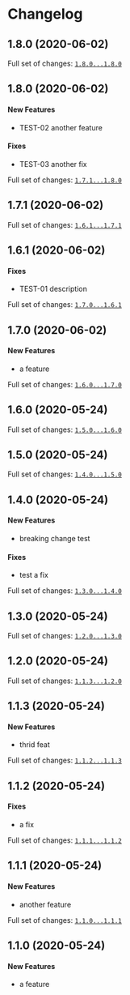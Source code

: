 # Changelog

## 1.8.0 (2020-06-02)


Full set of changes: [`1.8.0...1.8.0`](https://github.com/adam-gligor/test_changelog/compare/1.8.0...1.8.0)

## 1.8.0 (2020-06-02)

#### New Features

* TEST-02 another feature
#### Fixes

* TEST-03 another fix

Full set of changes: [`1.7.1...1.8.0`](https://github.com/adam-gligor/test_changelog/compare/1.7.1...1.8.0)

## 1.7.1 (2020-06-02)


Full set of changes: [`1.6.1...1.7.1`](https://github.com/adam-gligor/test_changelog/compare/1.6.1...1.7.1)

## 1.6.1 (2020-06-02)

#### Fixes

* TEST-01 description

Full set of changes: [`1.7.0...1.6.1`](https://github.com/adam-gligor/test_changelog/compare/1.7.0...1.6.1)

## 1.7.0 (2020-06-02)

#### New Features

* a feature

Full set of changes: [`1.6.0...1.7.0`](https://github.com/adam-gligor/test_changelog/compare/1.6.0...1.7.0)

## 1.6.0 (2020-05-24)


Full set of changes: [`1.5.0...1.6.0`](https://github.com/adam-gligor/test_changelog/compare/1.5.0...1.6.0)

## 1.5.0 (2020-05-24)


Full set of changes: [`1.4.0...1.5.0`](https://github.com/adam-gligor/test_changelog/compare/1.4.0...1.5.0)

## 1.4.0 (2020-05-24)

#### New Features

* breaking change test
#### Fixes

* test a fix

Full set of changes: [`1.3.0...1.4.0`](https://github.com/adam-gligor/test_changelog/compare/1.3.0...1.4.0)

## 1.3.0 (2020-05-24)


Full set of changes: [`1.2.0...1.3.0`](https://github.com/adam-gligor/test_changelog/compare/1.2.0...1.3.0)

## 1.2.0 (2020-05-24)


Full set of changes: [`1.1.3...1.2.0`](https://github.com/adam-gligor/test_changelog/compare/1.1.3...1.2.0)

## 1.1.3 (2020-05-24)

#### New Features

* thrid feat

Full set of changes: [`1.1.2...1.1.3`](https://github.com/adam-gligor/test_changelog/compare/1.1.2...1.1.3)

## 1.1.2 (2020-05-24)

#### Fixes

* a fix

Full set of changes: [`1.1.1...1.1.2`](https://github.com/adam-gligor/test_changelog/compare/1.1.1...1.1.2)

## 1.1.1 (2020-05-24)

#### New Features

* another feature

Full set of changes: [`1.1.0...1.1.1`](https://github.com/adam-gligor/test_changelog/compare/1.1.0...1.1.1)

## 1.1.0 (2020-05-24)

#### New Features

* a feature
